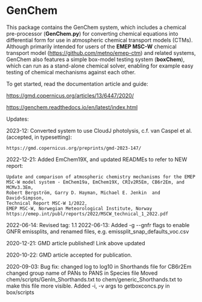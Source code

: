 GenChem 
=======

This package contains the GenChem system, which 
includes a chemical pre-processor (**GenChem.py**) for converting chemical
equations into differential form for use in atmospheric chemical transport
models (CTMs).  Although primarily intended for users of the **EMEP MSC-W**
chemical transport model (https://github.com/metno/emep-ctm) and 
related systems, GenChem also features a simple box-model testing system
(**boxChem**), which can run as a stand-alone chemical solver, enabling for
example easy testing of chemical mechanisms against each other.

To get started, read the documentation article and guide:

   https://gmd.copernicus.org/articles/13/6447/2020/

   https://genchem.readthedocs.io/en/latest/index.html


Updates:

  2023-12: Converted system to use CloudJ photolysis, c.f. van Caspel et al. (accepted, in typesetting):

    https://gmd.copernicus.org/preprints/gmd-2023-147/

  2022-12-21: Added EmChem19X, and updated READMEs to refer to NEW report:

    Update and comparison of atmospheric chemistry mechanisms for the EMEP MSC-W model system - EmChem19a, EmChem19X, CRIv2R5Em, CB6r2Em, and MCMv3.3Em,
    Robert Bergström, Garry D. Hayman, Michael E. Jenkin  and David~Simpson,
    Technical Report MSC-W 1/2022,
    EMEP MSC-W, Norwegian Meteorological Institute, Norway
    https://emep.int/publ/reports/2022/MSCW_technical_1_2022.pdf

  2022-06-14: Revised tag: 1.1
  2022-06-13: Added -g --gnfr flags to enable GNFR emissplits, and renamed files, e.g. emissplit_snap_defaults_voc.csv

  2020-12-21: GMD article published! Link above updated 

  2020-10-22: GMD article accepted for publication. 

  2020-09-03:
    Bug fix: changed log to log10 in Shorthands file for CB6r2Em
    changed group name of PANs to PANS in Species file
    Moved chem/scripts/GenIn_Shorthands.txt to chem/generic_Shorthands.txt
     to make this file more visible.
    Added -i, -v args to getboxconcs.py in box/scripts
